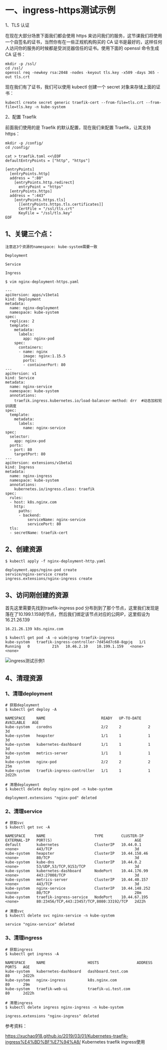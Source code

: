 # 一、ingress-https测试示例

1、TLS 认证

在现在大部分场景下面我们都会使用 https 来访问我们的服务，这节课我们将使用一个自签名的证书，当然你有在一些正规机构购买的 CA 证书是最好的，这样任何人访问你的服务的时候都是受浏览器信任的证书。使用下面的 openssl 命令生成 CA 证书：

```
mkdir -p /ssl/
cd /ssl/
openssl req -newkey rsa:2048 -nodes -keyout tls.key -x509 -days 365 -out tls.crt
```

现在我们有了证书，我们可以使用 kubectl 创建一个 secret 对象来存储上面的证书：

```
kubectl create secret generic traefik-cert --from-file=tls.crt --from-file=tls.key -n kube-system
```

2、配置 Traefik

前面我们使用的是 Traefik 的默认配置，现在我们来配置 Traefik，让其支持 https：
```
mkdir -p /config/
cd /config/

cat > traefik.toml <<\EOF
defaultEntryPoints = ["http", "https"]

[entryPoints]
  [entryPoints.http]
  address = ":80"
    [entryPoints.http.redirect]
      entryPoint = "https"
  [entryPoints.https]
  address = ":443"
    [entryPoints.https.tls]
      [[entryPoints.https.tls.certificates]]
      CertFile = "/ssl/tls.crt"
      KeyFile = "/ssl/tls.key"
EOF
```

## 1、关键三个点：

    注意这3个资源的namespace: kube-system需要一致

    Deployment

    Service

    Ingress

```
$ vim nginx-deployment-https.yaml

---
apiVersion: apps/v1beta1
kind: Deployment
metadata:
  name: nginx-deployment
  namespace: kube-system
spec:
  replicas: 2
  template:
    metadata:
      labels:
        app: nginx-pod
    spec:
      containers:
      - name: nginx
        image: nginx:1.15.5
        ports:
        - containerPort: 80
---
apiVersion: v1
kind: Service
metadata:
  name: nginx-service
  namespace: kube-system
  annotations:
    traefik.ingress.kubernetes.io/load-balancer-method: drr  #动态加权轮训调度
spec:
  template:
    metadata:
      labels:
        name: nginx-service
spec:
  selector:
    app: nginx-pod
  ports:
  - port: 80
    targetPort: 80
---
apiVersion: extensions/v1beta1
kind: Ingress
metadata:
  name: nginx-ingress
  namespace: kube-system
  annotations:
    kubernetes.io/ingress.class: traefik
spec:
  rules:
  - host: k8s.nginx.com
    http:
      paths:
      - backend:
          serviceName: nginx-service
          servicePort: 80
  tls:
  - secretName: traefik-cert
```

## 2、创建资源

```
$ kubectl apply -f nginx-deployment-http.yaml

deployment.apps/nginx-pod create
service/nginx-service create
ingress.extensions/nginx-ingress create
```

## 3、访问刚创建的资源

首先这里需要先找到traefik-ingress pod 分布到到了那个节点，这里我们发现是落在了10.199.1.159的节点，然后我们绑定该节点对应的公网IP，这里假设为16.21.26.139

```
16.21.26.139 k8s.nginx.com
```

```
$ kubectl get pod -A -o wide|grep traefik-ingress
kube-system   traefik-ingress-controller-7d454d7c68-8qpjq   1/1     Running   0          21h   10.46.2.10    10.199.1.159   <none>           <none>
```

  ![ingress测试示例1](https://github.com/Lancger/opsfull/blob/master/images/ingress-k8s-01.png)


## 4、清理资源

### 1、清理deployment
```
# 获取deployment
$ kubectl get deploy -A

NAMESPACE     NAME                         READY   UP-TO-DATE   AVAILABLE   AGE
kube-system   coredns                      2/2     2            2           3d
kube-system   heapster                     1/1     1            1           3d
kube-system   kubernetes-dashboard         1/1     1            1           3d
kube-system   metrics-server               1/1     1            1           3d
kube-system   nginx-pod                    2/2     2            2           25m
kube-system   traefik-ingress-controller   1/1     1            1           2d22h

# 清理deployment
$ kubectl delete deploy nginx-pod -n kube-system

deployment.extensions "nginx-pod" deleted
```

### 2、清理service
```
# 获取svc
$ kubectl get svc -A

NAMESPACE     NAME                      TYPE        CLUSTER-IP      EXTERNAL-IP   PORT(S)                                     AGE
default       kubernetes                ClusterIP   10.44.0.1       <none>        443/TCP                                     3d
kube-system   heapster                  ClusterIP   10.44.158.46    <none>        80/TCP                                      3d
kube-system   kube-dns                  ClusterIP   10.44.0.2       <none>        53/UDP,53/TCP,9153/TCP                      3d
kube-system   kubernetes-dashboard      NodePort    10.44.176.99    <none>        443:27008/TCP                               3d
kube-system   metrics-server            ClusterIP   10.44.40.157    <none>        443/TCP                                     3d
kube-system   nginx-service             ClusterIP   10.44.148.252   <none>        80/TCP                                      28m
kube-system   traefik-ingress-service   NodePort    10.44.67.195    <none>        80:23456/TCP,443:23457/TCP,8080:33192/TCP   2d22h

# 清理svc
$ kubectl delete svc nginx-service -n kube-system

service "nginx-service" deleted
```

### 3、清理ingress

```
# 获取ingress
$ kubectl get ingress -A

NAMESPACE     NAME                   HOSTS                 ADDRESS   PORTS   AGE
kube-system   kubernetes-dashboard   dashboard.test.com              80      2d22h
kube-system   nginx-ingress          k8s.nginx.com                   80      29m
kube-system   traefik-web-ui         traefik-ui.test.com             80      2d22h

# 清理ingress
$ kubectl delete ingress nginx-ingress -n kube-system

ingress.extensions "nginx-ingress" deleted
```


参考资料：

https://xuchao918.github.io/2019/03/01/Kubernetes-traefik-ingress%E4%BD%BF%E7%94%A8/     Kubernetes traefik ingress使用
